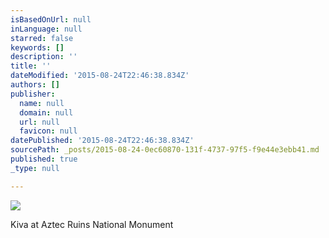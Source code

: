 ```yaml
---
isBasedOnUrl: null
inLanguage: null
starred: false
keywords: []
description: ''
title: ''
dateModified: '2015-08-24T22:46:38.834Z'
authors: []
publisher:
  name: null
  domain: null
  url: null
  favicon: null
datePublished: '2015-08-24T22:46:38.834Z'
sourcePath: _posts/2015-08-24-0ec60870-131f-4737-97f5-f9e44e3ebb41.md
published: true
_type: null

---
```

![](https://the-grid-user-content.s3-us-west-2.amazonaws.com/76117e9b-cdcc-45c4-b3e2-2a943e4a0371.JPG)

Kiva at Aztec Ruins National Monument